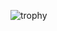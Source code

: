 


![trophy](https://github-profile-trophy.vercel.app/?username=Daichi-appy&theme=onedark&row=2&column=3)
